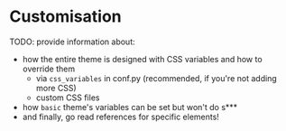 # Customisation

TODO: provide information about:

- how the entire theme is designed with CSS variables and how to override them
  - via `css_variables` in conf.py (recommended, if you're not adding more CSS)
  - custom CSS files
- how `basic` theme's variables can be set but won't do s***
- and finally, go read references for specific elements!
